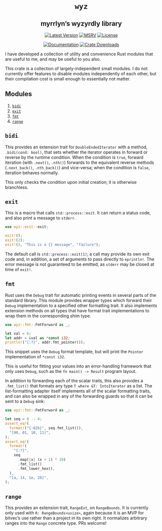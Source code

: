 <div style="text-align: center;" align="center">

# `wyz`

## myrrlyn’s wyzyrdly library <!-- omit in toc -->

[![Latest Version][version_img]][crate_link]
[![MSRV][msrv_img]][crate_link]
[![License][license_img]][license_file]

[![Documentation][docs_img]][docs_link]
[![Crate Downloads][downloads_img]][crate_link]

</div>

I have developed a collection of utility and convenience Rust modules that are
useful to me, and may be useful to you also.

This crate is a collection of largely-independent small modules. I do not
currently offer features to disable modules independently of each other, but
their compilation cost is small enough to essentially not matter.

## Modules <!-- omit in toc -->

1. [`bidi`](#bidi)
1. [`exit`](#exit)
1. [`fmt`](#fmt)
1. [`range`](#range)

## `bidi`

This provides an extension trait for `DoubleEndedIterator` with a method,
`.bidi(cond: bool)`, that sets whether the iterator operates in forward or
reverse by the runtime condition. When the condition is `true`, forward
iteration (with `.next()`, `.nth()`) forwards to the equivalent reverse
methods (`.next_back()`, `.nth_back()`) and vice-versa; when the condition is
`false`, iteration behaves normally.

This only checks the condition upon initial creation; it is otherwise
branchless.

## `exit`

This is a macro that calls `std::process::exit`. It can return a status code,
and also print a message to `stderr`.

```rust
use wyz::exit::exit;

exit!();
exit!(2);
exit!(3, "This is a {} message", "failure");
```

The default call is `std::process::exit(1)`; a call may provide its own exit
code and, in addition, a set of arguments to pass directly to `eprintln!`. The
error message is not guaranteed to be emitted, as `stderr` may be closed at time
of `exit!`.

## `fmt`

Rust uses the `Debug` trait for automatic printing events in several parts of
the standard library. This module provides wrapper types which forward their
`Debug` implementation to a specified other formatting trait. It also implements
extension methods on all types that have format trait implementations to wrap
them in the corresponding shim type.

```rust
use wyz::fmt::FmtForward as _;

let val = 6;
let addr = &val as *const i32;
println!("{:?}", addr.fmt_pointer());
```

This snippet uses the `Debug` format template, but will print the `Pointer`
implementation of `*const i32`.

This is useful for fitting your values into an error-handling framework that
only uses `Debug`, such as the `fn main() -> Result` program layout.

In addition to forwarding each of the scalar traits, this also provides a
`.fmt_list()` that formats any type `T where &T: IntoIterator` as a list. The
list-formatting adapter itself implements all of the scalar formatting traits,
and can also be wrapped in any of the forwarding guards so that it can be sent
to a `Debug` sink:

```rust
use wyz::fmt::FmtForward as _;

let seq = 0 .. 4;
assert_eq!(
  format!("{:02b}", seq.fmt_list()),
  "[00, 01, 10, 11]",
);
assert_eq!(
  format!(
    "{:?}",
    seq
      .map(|x| (x + 1) * 10)
      .fmt_list()
      .fmt_lower_hex(),
  ),
  "[a, 14, 1e, 28]",
);
```

## `range`

This provides an extension trait, `RangeExt`, on `RangeBounds`. It is currently
only used with `R: RangeBounds<usize>`, again because it is an MVP for bitvec’s
use rather than a project in its own right. It normalizes arbitrary ranges into
the `Range` concrete type. PRs welcome!

[crate_link]: https://crates.io/crates/wyz "Crate Link"
[docs_link]: https://docs.rs/wyz/latest/wyz "Documentation"
[docs_img]: https://img.shields.io/docsrs/wyz/latest.svg?style=for-the-badge "Documentation Display"
[downloads_img]: https://img.shields.io/crates/dv/wyz.svg?style=for-the-badge "Crate Downloads"
[license_file]: https://github.com/bitvecto-rs/wyz/blob/master/LICENSE.txt "License File"
[license_img]: https://img.shields.io/crates/l/wyz.svg?style=for-the-badge "License Display"
[msrv_img]: https://img.shields.io/badge/MSRV-1.50-f46623?style=for-the-badge&logo=rust "Minimum Supported Rust Version: 1.50"
[version_img]: https://img.shields.io/crates/v/wyz?color=f46623&style=for-the-badge "wyz version badge"
